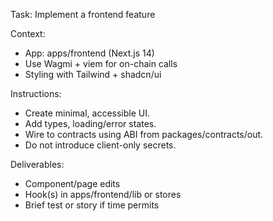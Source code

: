 Task: Implement a frontend feature

Context:
- App: apps/frontend (Next.js 14)
- Use Wagmi + viem for on-chain calls
- Styling with Tailwind + shadcn/ui

Instructions:
- Create minimal, accessible UI.
- Add types, loading/error states.
- Wire to contracts using ABI from packages/contracts/out.
- Do not introduce client-only secrets.

Deliverables:
- Component/page edits
- Hook(s) in apps/frontend/lib or stores
- Brief test or story if time permits


